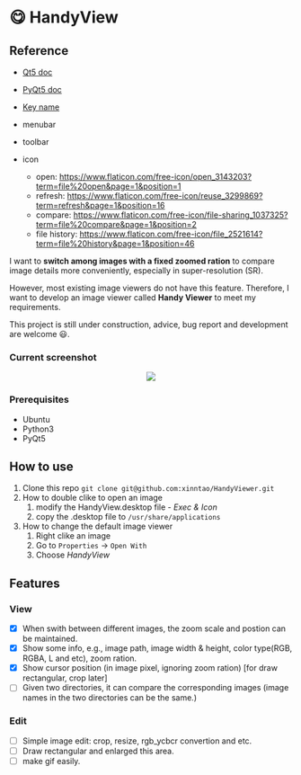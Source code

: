 # :yum: HandyView

## Reference

- [Qt5 doc](https://doc.qt.io/qt-5/)
- [PyQt5 doc](https://doc.qt.io/qtforpython/api.html)

- [Key name](https://doc.qt.io/archives/qtjambi-4.5.2_01/com/trolltech/qt/core/Qt.Key.html)

- menubar
- toolbar


- icon
  - open: https://www.flaticon.com/free-icon/open_3143203?term=file%20open&page=1&position=1
  - refresh: https://www.flaticon.com/free-icon/reuse_3299869?term=refresh&page=1&position=16
  - compare: https://www.flaticon.com/free-icon/file-sharing_1037325?term=file%20compare&page=1&position=2
  - file history: https://www.flaticon.com/free-icon/file_2521614?term=file%20history&page=1&position=46

I want to **switch among images with a fixed zoomed ration** to compare image details more conveniently, especially in super-resolution (SR).

However, most existing image viewers do not have this feature. Therefore, I want to develop an image viewer called **Handy Viewer**  to meet my requirements.

This project is still under construction, advice, bug report and development are welcome :smiley:.

### Current screenshot
<p align="center">
  <img src="https://c1.staticflickr.com/1/975/40897859985_9fa4f67558_b.jpg">
</p>

### Prerequisites

- Ubuntu
- Python3
- PyQt5

## How to use

1. Clone this repo `git clone git@github.com:xinntao/HandyViewer.git`
1. How to double clike to open an image
    1. modify the HandyView.desktop file - *Exec & Icon*
    1. copy the .desktop file to `/usr/share/applications`
1. How to change the default image viewer
    1. Right clike an image
    1. Go to `Properties` -> `Open With`
    1. Choose *HandyView*

## Features

### View
- [x] When swith between different images, the zoom scale and postion can be maintained.
- [x] Show some info, e.g., image path, image width & height, color type(RGB, RGBA, L and etc), zoom ration.
- [x] Show cursor position (in image pixel, ignoring zoom ration) [for draw rectangular, crop later]
- [ ] Given two directories, it can compare the corresponding images (image names in the two directories can be the same.)

### Edit
- [ ] Simple image edit: crop, resize, rgb_ycbcr convertion and etc.
- [ ] Draw rectangular and enlarged this area.
- [ ] make gif easily.
